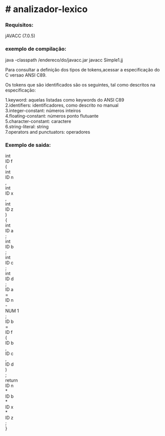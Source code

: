 <h1># analizador-lexico</h1>

<h3>Requisitos: </h3>
jAVACC (7.0.5)

<h3>exemplo de compilação:</h3>
java -classpath /endereco/do/javacc.jar javacc Simple1.jj

<p>Para consultar a definição dos tipos de tokens,acessar a especificação do C versao ANSI C89.</p>
<p>Os tokens que são identificados são os seguintes, tal como descritos na especificação:</p>

<p>
1.keyword: aquelas listadas como keywords do ANSI C89</br>
2.identifiers: identificadores, como descrito no manual</br>
3.integer-constant: números inteiros</br>
4.floating-constant: números ponto flutuante</br>
5.character-constant: caractere</br>
6.string-literal: string</br>
7.operators  and  punctuators:  operadores</br>
</p>

<h3>Exemplo de saida:</h3>
<p>
int</br>
ID f</br>
(</br>
int</br>
ID n</br>
,</br>
int</br>
ID x</br>
,</br>
int</br>
ID z</br>
)</br>
{</br>
int</br>
ID a</br>
;</br>
int</br>
ID b</br>
;</br>
int</br>
ID c</br>
;</br>
int</br>
ID d</br>
;</br>
ID a</br>
=</br>
ID n</br>
-</br>
NUM 1</br>
;</br>
ID b</br>
=</br>
ID f</br>
(</br>
ID b</br>
,</br>
ID c</br>
,</br>
ID d</br>
)</br>
;</br>
return</br>
ID n</br>
*</br>
ID b</br>
*</br>
ID x</br>
*</br>
ID z</br>
;</br>
}</br>
</p>